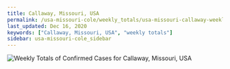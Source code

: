 ```yaml
---
title: Callaway, Missouri, USA
permalink: /usa-missouri-cole/weekly_totals/usa-missouri-callaway-weekly_totals.html
last_updated: Dec 16, 2020
keywords: ["Callaway, Missouri, USA", "weekly totals"]
sidebar: usa-missouri-cole_sidebar
---
```


![Weekly Totals of Confirmed Cases for Callaway, Missouri, USA](/covid_tracker/images/graphs/usa-missouri-callaway-weekly_totals_graph.png)
